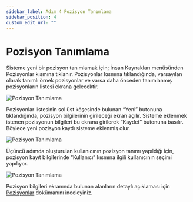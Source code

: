 ```yaml
---
sidebar_label: Adım 4 Pozisyon Tanımlama
sidebar_position: 4
custom_edit_url: ""
---
```


# Pozisyon Tanımlama

Sisteme yeni bir pozisyon tanımlamak için; İnsan Kaynakları menüsünden Pozisyonlar kısmına tıklanır. Pozisyonlar kısmına tıklandığında, varsayılan olarak tanımlı örnek pozisyonlar ve varsa daha önceden tanımlanmış pozisyonların listesi ekrana gelecektir.

![Pozisyon Tanımlama](https://docsbimser.blob.core.windows.net/imagecontainer/auto-uploadda5d5285-10d8-42e5-b033-fa6fa31b3111)

Pozisyonlar listesinin sol üst köşesinde bulunan “Yeni” butonuna tıklandığında, pozisyon bilgilerinin girileceği ekran açılır. Sisteme eklenmek istenen pozisyonun bilgileri bu ekrana girilerek “Kaydet” butonuna basılır. Böylece yeni pozisyon kaydı sisteme eklenmiş olur.

![Pozisyon Tanımlama](https://docsbimser.blob.core.windows.net/imagecontainer/auto-uploade5067e55-d94e-417e-899d-41b2e48db01d)

Üçüncü adımda oluşturulan kullanıcının pozisyon tanımı yapıldığı için, pozisyon kayıt bilgilerinde “Kullanıcı” kısmına ilgili kullanıcının seçimi yapılıyor.

![Pozisyon Tanımlama](https://docsbimser.blob.core.windows.net/imagecontainer/auto-uploadb5d0c0f4-78ae-4f0d-ba10-b722153d4dac)

Pozisyon bilgileri ekranında bulunan alanların detaylı açıklaması için [Pozisyonlar](web/human-resources/positions.md) dokümanını inceleyiniz.